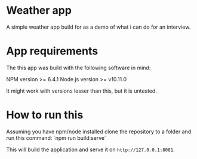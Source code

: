 Weather app
================

A simple weather app build for as a demo of what i can do for an interview.

# App requirements
The this app was build with the following software in mind:

NPM version >= 6.4.1
Node.js version >= v10.11.0

It might work with versions lesser than this, but it is untested.

# How to run this
Assuming you have npm/node installed clone the repository to a folder and run this command:
´npm run build:serve´

This will build the application and serve it on `http://127.0.0.1:8081`.